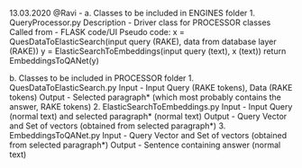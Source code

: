 13.03.2020
@Ravi - 
a. Classes to be included in ENGINES folder
     1. QueryProcessor.py
          Description  -     Driver class for PROCESSOR classes
          Called from  -     FLASK code/UI 
          Pseudo code:
                x = QuesDataToElasticSearch(input query (RAKE), data from database layer (RAKE))
                y = ElasticSearchToEmbeddings(input query (text), x (text))
                return EmbeddingsToQANet(y)
          
b. Classes to be included in PROCESSOR folder
     1. QuesDataToElasticSearch.py
          Input        -       Input Query (RAKE tokens), Data (RAKE tokens)
          Output       -       Selected paragraph* (which most probably contains the answer, RAKE tokens)
     2. ElasticSearchToEmbeddings.py
          Input        -       Input Query (normal text) and selected paragraph* (normal text)
          Output       -       Query Vector and Set of vectors (obtained from selected paragraph*)
     3. EmbeddingsToQANet.py
          Input        -       Query Vector and Set of vectors (obtained from selected paragraph*)
          Output       -       Sentence containing answer (normal text)
